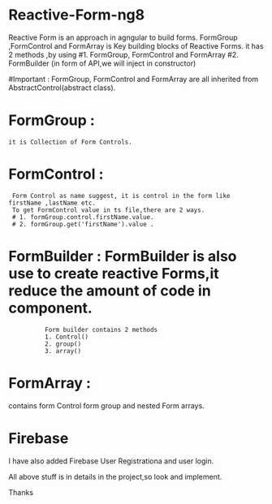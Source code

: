 
# Reactive-Form-ng8
Reactive Form is an approach in agngular to build forms.
FormGroup ,FormControl and FormArray is Key building blocks of Reactive Forms.
it has 2 methods ,by using 
#1. FormGroup, FormControl and FormArray
#2. FormBuilder (in form of API,we will inject in constructor)


#Important :
FormGroup, FormControl and FormArray are all inherited from AbstractControl(abstract class).


# FormGroup :
    it is Collection of Form Controls.
    
# FormControl : 
     Form Control as name suggest, it is control in the form like firstName ,lastName etc.
     To get FormControl value in ts file,there are 2 ways.
     # 1. formGroup.control.firstName.value.
     # 2. formGroup.get('firstName').value .

# FormBuilder : FormBuilder is also use to create reactive Forms,it reduce the amount of code in component.
              Form builder contains 2 methods
              1. Control()
              2. group()
              3. array() 
              
  # FormArray : 
  contains 
  form Control
  form group and nested Form arrays.
  
  # Firebase 
   I have also added Firebase User Registrationa and user login.
   
   
 All above stuff is in details in the project,so look and implement.
 
 Thanks
     
     
    
